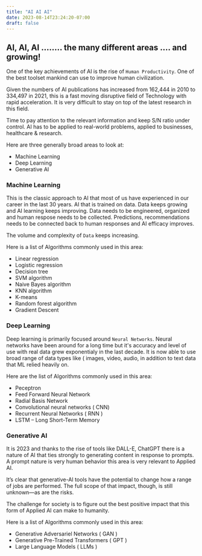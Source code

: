 ```yaml
---
title: "AI AI AI"
date: 2023-08-14T23:24:20-07:00
draft: false
---
```


## AI, AI, AI ........ the many different areas .... and growing!

One of the key achievements of AI is the rise of `Human Productivity`. One of the best
toolset mankind can use to improve human civilization.

Given the numbers of AI publications has increased from 162,444 in 2010 to 334,497 in 2021,
this is a fast moving disruptive field of Technology with rapid acceleration. It is very difficult
to stay on top of the latest research in this field.

Time to pay attention to the relevant information and keep S/N ratio under control.
AI has to be applied to real-world problems, applied to businesses, healthcare & research.

Here are three generally broad areas to look at:

- Machine Learning
- Deep Learning
- Generative AI

### Machine Learning

This is the classic approach to AI that most of us have experienced in our career in the last 30 years.
AI that is trained on data. Data keeps growing and AI learning keeps improving. Data needs to be engineered,
organized and human respose needs to be collected. Predictions, recommendations needs to be connected
back to human responses and AI efficacy improves.

The volume and complexity of `Data` keeps increasing.

Here is a list of Algorithms commonly used in this area:

- Linear regression
- Logistic regression
- Decision tree
- SVM algorithm
- Naive Bayes algorithm
- KNN algorithm
- K-means
- Random forest algorithm
- Gradient Descent

### Deep Learning

Deep learning is primarily focused around `Neural Networks`. Neural networks have been around for a long time
but it's accuracy and level of use with real data grew exponentialy in the last decade.
It is now able to use broad range of data types like ( images, video, audio, in addition to text
data that ML relied heavily on.

Here are the list of Algorithms commonly used in this area:

- Peceptron
- Feed Forward Neural Network
- Radial Basis Network
- Convolutional neural networks ( CNN)
- Recurrent Neural Networks ( RNN )
- LSTM – Long Short-Term Memory

### Generative AI

It is 2023 and thanks to the rise of tools like DALL-E, ChatGPT
there is a nature of AI that ties strongly to generating content
in response to prompts. A prompt nature is very human behavior
this area is very relevant to Applied AI.

It’s clear that generative-AI tools have the potential to change how a range of jobs are performed. The full scope of that impact, though, is still unknown—as are the risks.

The challenge for society is to figure out the best positive impact that this form of Applied AI can make to humanity.

Here is a list of Algorithms commonly used in this area:

- Generative Adversariel Networks ( GAN )
- Generative Pre-Trained Transformers ( GPT )
- Large Language Models ( LLMs )
